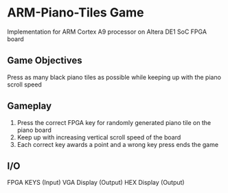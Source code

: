 # ARM-Piano-Tiles Game
Implementation for ARM Cortex A9 processor on Altera DE1 SoC FPGA board

## Game Objectives
Press as many black piano tiles as possible while keeping up with the piano scroll speed

## Gameplay
1. Press the correct FPGA key for randomly generated piano tile on the piano board
2. Keep up with increasing vertical scroll speed of the board
3. Each correct key awards a point and a wrong key press ends the game

## I/O
FPGA KEYS (Input)
VGA Display (Output)
HEX Display (Output)
